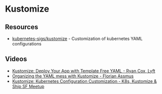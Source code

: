 # Kustomize

## Resources
- [kubernetes-sigs/kustomize](https://github.com/kubernetes-sigs/kustomize) - Customization of kubernetes YAML configurations

## Videos
- [Kustomize: Deploy Your App with Template Free YAML - Ryan Cox, Lyft](https://www.youtube.com/watch?v=ahMIBxufNR0)
- [Organizing the YAML mess with Kustomize - Florian Assmus](https://www.youtube.com/watch?v=1fCAwFGX38U)
- [Kustomize: Kubernetes Configuration Customization - K8s, Kustomize & Ship SF Meetup](https://www.youtube.com/watch?v=WWJDbHo-OeY)
